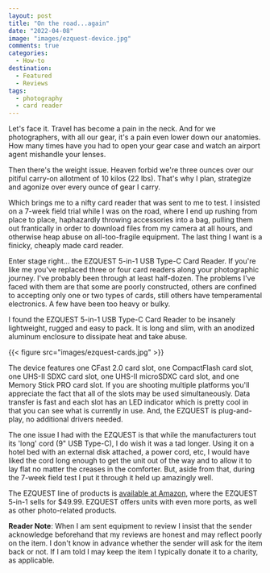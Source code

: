 ```yaml
---
layout: post
title: "On the road...again"
date: "2022-04-08"
image: "images/ezquest-device.jpg"
comments: true
categories: 
  - How-to
destination: 
  - Featured
  - Reviews
tags:
  - photography
  - card reader
---
```


Let's face it. Travel has become a pain in the neck. And for we photographers, with all our gear, it's a pain even lower down our anatomies. How many times have you had to open your gear case and watch an airport agent mishandle your lenses. 

Then there's the weight issue. Heaven forbid we're three ounces over our pitiful carry-on allotment of 10 kilos (22 lbs). That's why I plan, strategize and agonize over every ounce of gear I carry.

Which brings me to a nifty card reader that was sent to me to test. I insisted on a 7-week field trial while I was on the road, where I end up rushing from place to place, haphazardly throwing accessories into a bag, pulling them out frantically in order to download files from my camera at all hours, and otherwise heap abuse on all-too-fragile equipment. The last thing I want is a finicky, cheaply made card reader. 

Enter stage right... the EZQUEST 5-in-1 USB Type-C Card Reader. If you're like me you've replaced three or four card readers along your photographic journey. I've probably been through at least half-dozen. The problems I've faced with them are that some are poorly  constructed, others are confined to accepting only one or two types of cards, still others have temperamental electronics. A few have been too heavy or bulky. 

I found the EZQUEST 5-in-1 USB Type-C Card Reader to be insanely lightweight, rugged and easy to pack. It is long and slim, with an anodized aluminum enclosure to dissipate heat and take abuse. 

{{< figure src="images/ezquest-cards.jpg" >}}

The device features one CFast 2.0 card slot, one CompactFlash card slot, one UHS-II SDXC card slot, one UHS-II microSDXC card slot, and one Memory Stick PRO card slot. If you are shooting multiple platforms you'll appreciate the fact that all of the slots may be used simultaneously. Data transfer is fast and each slot has an LED indicator which is pretty cool in that you can see what is currently in use. And, the EZQUEST is plug-and-play, no additional drivers needed.

The one issue I had with the EZQUEST is that while the manufacturers tout its 'long' cord (9" USB Type-C), I do wish it was a tad longer. Using it on a hotel bed with an external disk attached, a power cord, etc, I would have liked the cord long enough to get the unit out of the way and to allow it to lay flat no matter the creases in the comforter. But, aside from that, during the 7-week field test I put it through it held up amazingly well. 

The EZQUEST line of products is [available at Amazon](https://www.amazon.com/EZQuest-USB-C-CFast-Reader-Ports/dp/B08R1MFVGN/ref=sr_1_5?crid=1028ESQX5TDM6&keywords=ezquest+usb+type-c+card+reader&qid=1649292525&sprefix=EZQUEST%2Caps%2C71&sr=8-5), where the EZQUEST 5-in-1 sells for $49.99. EZQUEST offers units with even more ports, as well as other photo-related products. 

**Reader Note**: When I am sent equipment to review I insist that the sender acknowledge beforehand that my reviews are honest and may reflect poorly on the item. I don't know in advance whether the sender will ask for the item back or not. If I am told I may keep the item I typically donate it to a charity, as applicable.  